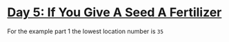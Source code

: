 # [Day 5: If You Give A Seed A Fertilizer](https://adventofcode.com/2023/day/5)

For the example part 1 the lowest location number is `35`
